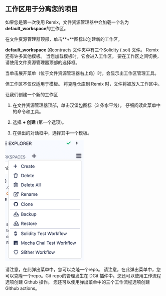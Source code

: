 ## 工作区用于分离您的项目

如果您是第一次使用 Remix，文件资源管理器中会加载一个名为**default_workspace**的工作区。

在文件资源管理器顶部，单击\*\*+\*\*图标以创建新的工作区。

**default_workspace** 的contracts 文件夹中有三个Solidity (.sol) 文件。 Remix 还有许多其他模板。  当您加载模板时，它会进入工作区。  要在工作区之间切换，请使用文件资源管理器顶部的选择框。

当单击展开菜单（位于文件资源管理器右上角）时，会显示出工作区管理工具。

但工作区不仅仅适用于模板。  将克隆仓库到 Remix 时，文件将被放入工作区中。

让我们创建一个新的工作区

1. 在文件资源管理器顶部，单击汉堡包图标（3 条水平线）。 仔细阅读此菜单中的命令和工具。

2. 选择 **+ 创建** (第一个选项)。

3. 在弹出的对话框中，选择其中一个模板。

![hamburger](https://raw.githubusercontent.com/ethereum/remix-workshops/master/Basics/workspaces/images/workspace-man.png "hamburger")

请注意，在此弹出菜单中，您可以克隆一个repo。  请注意，在此弹出菜单中，您可以克隆一个repo。Git repo的管理发生在 DGit 插件中。您还可以使用工作流程选项创建 Github 操作。  您还可以使用弹出菜单中的三个工作流程选项创建 Github actions。
